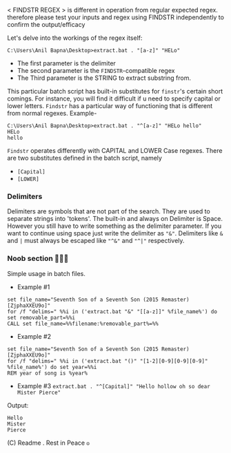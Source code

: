 < FINDSTR REGEX > is different in operation from regular expected regex. therefore please test your inputs and regex using FINDSTR independently to confirm the output/efficacy

Let's delve into the workings of the regex itself:

```C:\Users\Anil Bapna\Desktop>extract.bat . "[a-z]" "HELo"```
- The first parameter is the delimiter
- The second parameter is the `FINDSTR`-compatible regex
- The Third parameter is the STRING to extract substring from.

This particular batch script has built-in substitutes for `finstr`'s certain short comings. For instance, you will find it difficult if u need to specify capital or lower letters. `Findstr` has a particular way of functioning that is different from normal regexes. Example-
```
C:\Users\Anil Bapna\Desktop>extract.bat . "^[a-z]" "HELo hello"
HELo
hello
```
`Findstr` operates differently with CAPITAL and LOWER Case regexes.
There are two substitutes defined in the batch script, namely
- `[Capital]`
- `[LOWER]`



### Delimiters
Delimiters are symbols that are not part of the search. They are used to separate strings into 'tokens'. The built-in and always on Delimiter is Space. However you still have to write something as the delimiter parameter. If you want to continue using space just write the delimiter as `"&"`.
Delimiters like `&` and `|` must always be escaped like `"^&"` and `"^|"` respectively.



### Noob section :hear_no_evil::hear_no_evil::hear_no_evil:
Simple usage in batch files.
- Example #1
```
set file_name="Seventh Son of a Seventh Son (2015 Remaster) [ZjphaXXEU9o]"
for /f "delims=" %%i in ('extract.bat "&" "[[a-z]]" %file_name%') do set removable_part=%%i
CALL set file_name=%%filename:%removable_part%=%%
```
- Example #2
```
set file_name="Seventh Son of a Seventh Son (2015 Remaster) [ZjphaXXEU9o]"
for /f "delims=" %%i in ('extract.bat "()" "[1-2][0-9][0-9][0-9]" %file_name%') do set year=%%i
REM year of song is %year%
```
- Example #3 ```extract.bat . "^[Capital]" "Hello hollow oh so dear Mister Pierce"```

Output:
```
Hello
Mister
Pierce
```


(C) Readme . Rest in Peace `☮`
